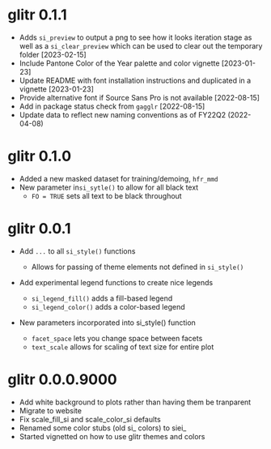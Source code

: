 # glitr 0.1.1
* Adds `si_preview` to output a png to see how it looks iteration stage as well as a `si_clear_preview` which can be used to clear out the temporary folder [2023-02-15]
* Include Pantone Color of the Year palette and color vignette [2023-01-23]
* Update README with font installation instructions and duplicated in a vignette [2023-01-23]
* Provide alternative font if Source Sans Pro is not available [2022-08-15]
* Add in package status check from `gagglr` [2022-08-15]
* Update data to reflect new naming conventions as of FY22Q2 (2022-04-08)

# glitr 0.1.0
* Added a new masked dataset for training/demoing, `hfr_mmd`
* New parameter in`si_sytle()` to allow for all black text
  * `FO = TRUE` sets all text to be black throughout

# glitr 0.0.1
* Add `...` to all `si_style()` functions
  * Allows for passing of theme elements not defined in `si_style()`  
  
* Add experimental legend functions to create nice legends
  * `si_legend_fill()` adds a fill-based legend
  * `si_legend_color()` adds a color-based legend

* New parameters incorporated into si_style() function
  * `facet_space` lets you change space between facets
  * `text_scale` allows for scaling of text size for entire plot
  

# glitr 0.0.0.9000
* Add white background to plots rather than having them be tranparent
* Migrate to website
* Fix scale_fill_si and scale_color_si defaults
* Renamed some color stubs (old si_ colors) to siei_
* Started vignetted on how to use glitr themes and colors
